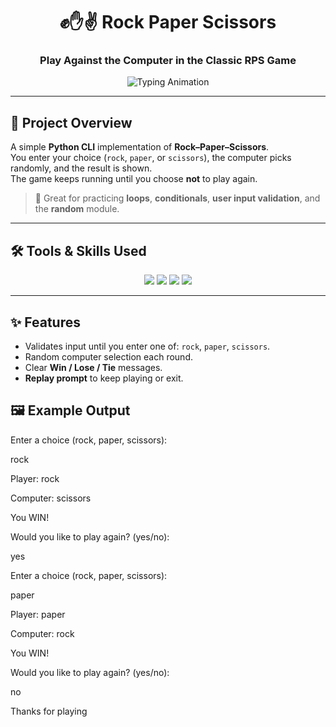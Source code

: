 <!-- Animated Header -->
<h1 align="center">✊✋✌ Rock Paper Scissors</h1>
<h3 align="center">Play Against the Computer in the Classic RPS Game</h3>

<!-- Typing Animation -->
<p align="center">
  <img src="https://readme-typing-svg.herokuapp.com?size=20&duration=3000&color=16A34A&center=true&vCenter=true&width=700&lines=Random+Computer+Choice;Input+Validation;Win%2FLose%2FTie+Logic;Replay+Loop" alt="Typing Animation" />
</p>

---

## 📖 Project Overview
A simple **Python CLI** implementation of **Rock–Paper–Scissors**.  
You enter your choice (`rock`, `paper`, or `scissors`), the computer picks randomly, and the result is shown.  
The game keeps running until you choose **not** to play again.

> 📌 Great for practicing **loops**, **conditionals**, **user input validation**, and the **random** module.

---

## 🛠 Tools & Skills Used
<p align="center">
<img src="https://img.shields.io/badge/Python-3776AB?style=for-the-badge&logo=python&logoColor=white"/>
<img src="https://img.shields.io/badge/CLI%20App-000000?style=for-the-badge&logo=gnubash&logoColor=white"/>
<img src="https://img.shields.io/badge/Random%20Module-10B981?style=for-the-badge&logo=python&logoColor=white"/>
<img src="https://img.shields.io/badge/Game%20Logic-F59E0B?style=for-the-badge&logo=joystick&logoColor=white"/>
</p>

---

## ✨ Features
- Validates input until you enter one of: `rock`, `paper`, `scissors`.
- Random computer selection each round.
- Clear **Win / Lose / Tie** messages.
- **Replay prompt** to keep playing or exit.

## 🖼 Example Output

Enter a choice (rock, paper, scissors):

rock

Player: rock

Computer: scissors

You WIN!

Would you like to play again? (yes/no):

yes

Enter a choice (rock, paper, scissors):

paper

Player: paper

Computer: rock

You WIN!

Would you like to play again? (yes/no):

no

Thanks for playing
